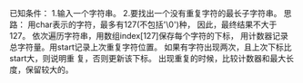 已知条件：
	1.输入一个字符串。
	2.要找出一个没有重复字符的最长子字符串。
思路：
	用char表示的字符，最多有127(不包括'\0')种，
因此，最终结果不大于127。
	依次遍历字符串，用数组index[127]保存每个字符的下标，
用计数器记录总字符量。用start记录上次重复字符位置。
	如果有字符出现两次，且上次下标比start大，则说明重
复，否则更新该下标。
	出现重复的时候，比较计数器和最大长度，保留较大的。
